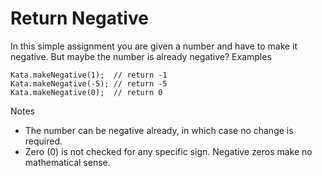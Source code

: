 # Return Negative

In this simple assignment you are given a number and have to make it negative. But maybe the number is already negative?
Examples
```
Kata.makeNegative(1);  // return -1
Kata.makeNegative(-5); // return -5
Kata.makeNegative(0);  // return 0

```

Notes

- The number can be negative already, in which case no change is required.
- Zero (0) is not checked for any specific sign. Negative zeros make no mathematical sense.


